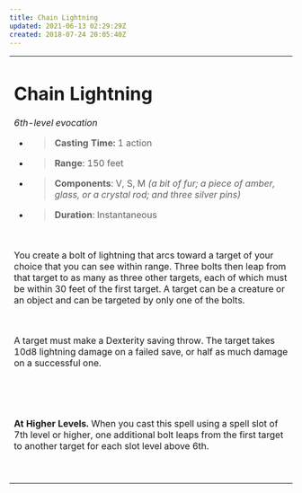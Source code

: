 ```yaml
---
title: Chain Lightning
updated: 2021-06-13 02:29:29Z
created: 2018-07-24 20:05:40Z
---
```


<table><tbody><tr class="odd"><td><h1 id="chain-lightning"><strong>Chain Lightning</strong></h1><p><em>6th-level evocation</em></p><ul><li><blockquote><p><strong>Casting Time:</strong> 1 action</p></blockquote></li><li><blockquote><p><strong>Range</strong>: 150 feet</p></blockquote></li><li><blockquote><p><strong>Components</strong>: V, S, M <em>(a bit of fur; a piece of amber, glass, or a crystal rod; and three silver pins)</em></p></blockquote></li><li><blockquote><p><strong>Duration</strong>: Instantaneous</p></blockquote></li></ul><p> </p><p>You create a bolt of lightning that arcs toward a target of your choice that you can see within range. Three bolts then leap from that target to as many as three other targets, each of which must be within 30 feet of the first target. A target can be a creature or an object and can be targeted by only one of the bolts.</p><p> </p><p>A target must make a Dexterity saving throw. The target takes 10d8 lightning damage on a failed save, or half as much damage on a successful one.</p><p> </p><p> </p><p><strong>At Higher Levels.</strong> When you cast this spell using a spell slot of 7th level or higher, one additional bolt leaps from the first target to another target for each slot level above 6th.</p><p> </p></td></tr></tbody></table>